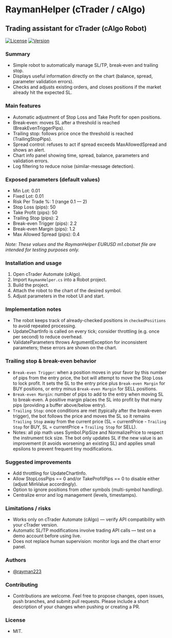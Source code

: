 # RaymanHelper (cTrader / cAlgo)

## Trading assistant for cTrader (cAlgo Robot)

[![License](https://img.shields.io/badge/license-GPLv3-blue.svg)](LICENSE)
[![Version](https://img.shields.io/badge/version-0.3-green.svg)]()


### Summary
- Simple robot to automatically manage SL/TP, break‑even and trailing stop.
- Displays useful information directly on the chart (balance, spread, parameter validation errors).
- Checks and adjusts existing orders, and closes positions if the market already hit the expected SL.


### Main features
- Automatic adjustment of Stop Loss and Take Profit for open positions.
- Break‑even: moves SL after a threshold is reached (BreakEvenTriggerPips).
- Trailing stop: follows price once the threshold is reached (TrailingStopPips).
- Spread control: refuses to act if spread exceeds MaxAllowedSpread and shows an alert.
- Chart info panel showing time, spread, balance, parameters and validation errors.
- Log filtering to reduce noise (similar-message detection).


### Exposed parameters (default values)
- Min Lot: 0.01
- Fixed Lot: 0.01
- Risk Per Trade %: 1 (range 0.1 — 2)
- Stop Loss (pips): 50
- Take Profit (pips): 50
- Trailing Stop (pips): 2
- Break-even Trigger (pips): 2.2
- Break-even Margin (pips): 1.2
- Max Allowed Spread (pips): 0.4

*Note: These values and the RaymanHelper EURUSD m1.cbotset file are intended for testing purposes only.*


### Installation and usage
1. Open cTrader Automate (cAlgo).
2. Import `RaymanHelper.cs` into a Robot project.
3. Build the project.
4. Attach the robot to the chart of the desired symbol.
5. Adjust parameters in the robot UI and start.


### Implementation notes
- The robot keeps track of already-checked positions in `checkedPositions` to avoid repeated processing.
- UpdateChartInfo is called on every tick; consider throttling (e.g. once per second) to reduce overhead.
- ValidateParameters throws ArgumentException for inconsistent parameters; these errors are shown on the chart.


### Trailing stop & break-even behavior
- `Break-even Trigger`: when a position moves in your favor by this number of pips from the entry price, the bot will attempt to move the Stop Loss to lock profit. It sets the SL to the entry price plus `Break-even Margin` for BUY positions, or entry minus `Break-even Margin` for SELL positions.
- `Break-even Margin`: number of pips to add to the entry when moving SL to break-even. A positive margin places the SL into profit by that many pips (providing a buffer above/below entry).
- `Trailing Stop`: once conditions are met (typically after the break-even trigger), the bot follows the price and moves the SL so it remains `Trailing Stop` away from the current price (SL = currentPrice - `Trailing Stop` for BUY, SL = currentPrice + `Trailing Stop` for SELL).
- Notes: all pip math uses Symbol.PipSize and NormalizePrice to respect the instrument tick size. The bot only updates SL if the new value is an improvement (it avoids worsening an existing SL) and applies small epsilons to prevent frequent tiny modifications.


### Suggested improvements
- Add throttling for UpdateChartInfo.
- Allow StopLossPips == 0 and/or TakeProfitPips == 0 to disable either (adjust MinValue accordingly).
- Option to ignore positions from other symbols (multi-symbol handling).
- Centralize error and log management (levels, timestamps).


### Limitations / risks
- Works only on cTrader Automate (cAlgo) — verify API compatibility with your cTrader version.
- Automatic SL/TP modifications involve trading API calls — test on a demo account before using live.
- Does not replace human supervision: monitor logs and the chart error panel.


### Authors
- [@rayman223](https://www.github.com/rayman223)


### Contributing
- Contributions are welcome. Feel free to propose changes, open issues, push branches, and submit pull requests. Please include a short description of your changes when pushing or creating a PR.


### License
- MIT.
